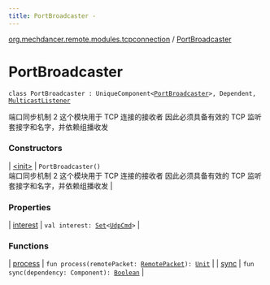 ```yaml
---
title: PortBroadcaster - 
---
```


[org.mechdancer.remote.modules.tcpconnection](../index.html) / [PortBroadcaster](./index.html)

# PortBroadcaster

`class PortBroadcaster : UniqueComponent<`[`PortBroadcaster`](./index.html)`>, Dependent, `[`MulticastListener`](../../org.mechdancer.remote.modules.multicast/-multicast-listener/index.html)

端口同步机制 2
这个模块用于 TCP 连接的接收者
因此必须具备有效的 TCP 监听套接字和名字，并依赖组播收发

### Constructors

| [&lt;init&gt;](-init-.html) | `PortBroadcaster()`<br>端口同步机制 2 这个模块用于 TCP 连接的接收者 因此必须具备有效的 TCP 监听套接字和名字，并依赖组播收发 |

### Properties

| [interest](interest.html) | `val interest: `[`Set`](https://kotlinlang.org/api/latest/jvm/stdlib/kotlin.collections/-set/index.html)`<`[`UdpCmd`](../../org.mechdancer.remote.resources/-udp-cmd/index.html)`>` |

### Functions

| [process](process.html) | `fun process(remotePacket: `[`RemotePacket`](../../org.mechdancer.remote.protocol/-remote-packet/index.html)`): `[`Unit`](https://kotlinlang.org/api/latest/jvm/stdlib/kotlin/-unit/index.html) |
| [sync](sync.html) | `fun sync(dependency: Component): `[`Boolean`](https://kotlinlang.org/api/latest/jvm/stdlib/kotlin/-boolean/index.html) |

